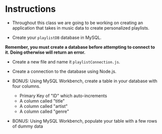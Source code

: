 # **Instructions**

* Throughout this class we are going to be working on creating an application that takes in music data to create personalized playlists. 

* Create your `playlistDB` database in MySQL.

**Remember, you must create a database before attempting to connect to it. Doing otherwise will return an error.**

* Create a new file and name it `playlistConnection.js`.

* Create a connection to the database using Node.js.

* BONUS: Using MySQL Workbench, create a table in your database with four columns.

  * Primary Key of "ID" which auto-increments
  * A column called "title"
  * A column called "artist"
  * A column called "genre"

* BONUS: Using MySQL Workbench, populate your table with a few rows of dummy data
